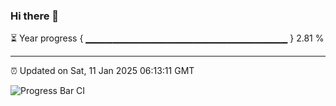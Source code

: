 ### Hi there 👋

⏳ Year progress { ▁▁▁▁▁▁▁▁▁▁▁▁▁▁▁▁▁▁▁▁▁▁▁▁▁▁▁▁▁▁ } 2.81 %

---

⏰ Updated on Sat, 11 Jan 2025 06:13:11 GMT

![Progress Bar CI](https://github.com/Shyam-Makwana/GitHub-Actions-Demo/workflows/Progress%20Bar%20CI/badge.svg)
